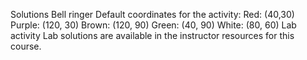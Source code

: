 Solutions
Bell ringer
Default coordinates for the activity:
Red: (40,30)
Purple: (120, 30)
Brown: (120, 90)
Green: (40, 90)
White: (80, 60)
Lab activity
Lab solutions are available in the instructor resources for this course.

